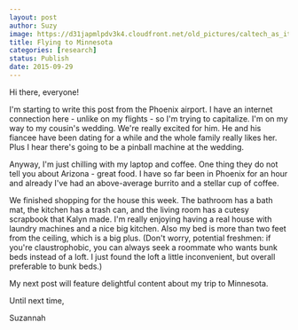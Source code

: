 ```yaml
---
layout: post
author: Suzy
image: https://d31japmlpdv3k4.cloudfront.net/old_pictures/caltech_as_it_happens/6a0105349b8251970b01bb08738d4e970d.jpg
title: Flying to Minnesota 
categories: [research]
status: Publish
date: 2015-09-29
---
```



Hi there, everyone!

I'm starting to write this post from the Phoenix airport. I have an internet connection here - unlike on my flights - so I'm trying to capitalize. I'm on my way to my cousin's wedding. We're really excited for him. He and his fiancee have been dating for a while and the whole family really likes her. Plus I hear there's going to be a pinball machine at the wedding.

Anyway, I'm just chilling with my laptop and coffee. One thing they do not tell you about Arizona - great food. I have so far been in Phoenix for an hour and already I've had an above-average burrito and a stellar cup of coffee.

We finished shopping for the house this week. The bathroom has a bath mat, the kitchen has a trash can, and the living room has a cutesy scrapbook that Kalyn made. I'm really enjoying having a real house with laundry machines and a nice big kitchen. Also my bed is more than two feet from the ceiling, which is a big plus. (Don't worry, potential freshmen: if you're claustrophobic, you can always seek a roommate who wants bunk beds instead of a loft. I just found the loft a little inconvenient, but overall preferable to bunk beds.)

My next post will feature delightful content about my trip to Minnesota.

Until next time,

Suzannah

